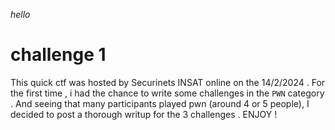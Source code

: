 _hello_

# challenge 1

This quick ctf was hosted by Securinets INSAT online on the 14/2/2024 . For the first time , i had the chance to write some challenges in the ```PWN``` category . And seeing that many participants played pwn (around 4 or 5 people), I decided to post a thorough writup for the 3 challenges . ENJOY !

